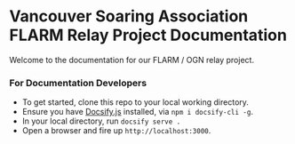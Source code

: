 # Vancouver Soaring Association FLARM Relay Project Documentation

Welcome to the documentation for our FLARM / OGN relay project.

### For Documentation Developers
- To get started, clone this repo to your local working directory.
- Ensure you have [Docsify.js](https://docsify.js.org/) installed, via `npm i docsify-cli -g`.
- In your local directory, run `docsify serve .`
- Open a browser and fire up `http://localhost:3000`.
